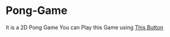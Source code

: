 # Pong-Game
It is a 2D Pong Game
You can Play this Game using [This Button](https://pbgameworld.itch.io/pong-game-2d)
